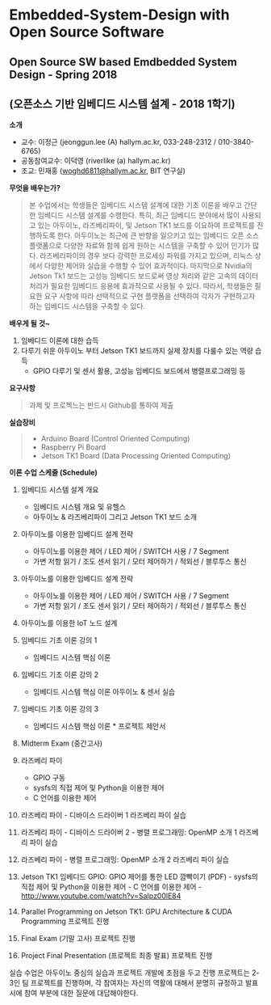 # Embedded-System-Design with Open Source Software

## Open Source SW based Emdbedded System Design - Spring 2018
## (오픈소스 기반 임베디드 시스템 설계 - 2018 1학기)

**소개**
 - 교수: 이정근 (jeonggun.lee (A) hallym.ac.kr, 033-248-2312 / 010-3840-6765)
 - 공동참여교수: 이덕영 (riverlike (a) hallym.ac.kr)
 - 조교: 민재홍 (woghd6811@hallym.ac.kr, BIT 연구실)

**무엇을 배우는가?**

> 본 수업에서는 학생들은 임베디드 시스템 설계에 대한 기초 이론을 배우고 간단한 임베디드 시스템 설계를 수행한다. 특히, 최근 임베디드 분야에서 많이 사용되고 있는 아두이노, 라즈베리파이, 및 Jetson TK1 보드를 이요하여 프로젝트를 진행하도록 한다. 아두이노는 최근에 큰 반향을 일으키고 있는 임베디드 오픈 소스 플랫폼으로 다양한 자료와 함께 쉽게 원하는 시스템을 구축할 수 있어 인기가 많다. 라즈베리파이의 경우 보다 강력한 프로세싱 파워를 가지고 있으며, 리눅스 상에서 다양한 제어와 실습을 수행할 수 있어 효과적이다. 마지막으로 Nvidia의 Jetson Tk1 보드는 고성능 임베디드 보드로써 영상 처리와 같은 고속의 데이터 처리가 필요한 임베디드 응용에 효과적으로 사용될 수 있다. 따라서, 학생들은 필요한 요구 사항에 따라 선택적으로 구현 플랫폼을 선택하여 각자가 구현하고자 하는 임베디드 시스템을 구축할 수 있다.

**배우게 될 것~**
  1. 임베디드 이론에 대한 습득
  2. 다루기 쉬운 아두이노 부터 Jetson TK1 보드까지 실제 장치를 다룰수 있는 역량 습득
      - GPIO 다루기 및 센서 활용, 고성능 임베디드 보드에서 병렬프로그래밍 등
      
**요구사항**
> 과제 및 프로첵느는 반드시 Github를 통하여 제출

**실습장비**
> - Arduino Board (Control Oriented Computing)
> - Raspberry Pi Board
> - Jetson TK1 Board (Data Processing Oriented Computing)
   


**이론 수업 스케줄 (Schedule)**
 1.	임베디드 시스템 설계 개요
    - 임베디드 시스템 개요 및 유헬스
    - 아두이노 & 라즈베리파이 그리고 Jetson TK1 보드 소개
   
 2.	아두이노를 이용한 임베디드 설계 전략
    - 아두이노를 이용한 제어 / LED 제어 / SWITCH 사용 / 7 Segment
    - 가변 저항 읽기 / 조도 센서 읽기 / 모터 제어하기 / 적외선 / 블루투스 통신
   
 3.	아두이노를 이용한 임베디드 설계 전략
    - 아두이노를 이용한 제어 / LED 제어 / SWITCH 사용 / 7 Segment
    - 가변 저항 읽기 / 조도 센서 읽기 / 모터 제어하기 / 적외선 / 블루투스 통신
   
 4.	아두이노를 이용한 IoT 노드 설계
 
 5. 임베디드 기초 이론 강의 1
    - 임베디드 시스템 핵심 이론
    
 6. 임베디드 기초 이론 강의 2
    - 임베디드 시스템 핵심 이론	 아두이노 & 센서 실습
    
 7.	임베디드 기초 이론 강의 3
    - 임베디드 시스템 핵심 이론	 *  프로젝트 제안서
    
 8.	Midterm Exam (중간고사)	
 
 9.	라즈베리 파이
    - GPIO 구동
    - sysfs의 직접 제어 및 Python을 이용한 제어
    - C 언어를 이용한 제어
    
 10.	라즈베리 파이
    - 디바이스 드라이버 1	 라즈베리 파이 실습
    
 11.	라즈베리 파이
    - 디바이스 드라이버 2
    - 병렬 프로그래밍: OpenMP 소개 1 	라즈베리 파이 실습
    
 12.	라즈베리 파이
    - 병렬 프로그래밍: OpenMP 소개 2	 라즈베리 파이 실습
    
 13.	Jetson TK1 임베디드 GPIO: GPIO 제어를 통한 LED 깜빡이기 (PDF)
    - sysfs의 직접 제어 및 Python을 이용한 제어
    - C 언어를 이용한 제어
    - http://www.youtube.com/watch?v=SaIpz00lE84
    
 14.	Parallel Programming on Jetson TK1: GPU Architecture & CUDA Programming	 프로젝트 진행
 
 15.	Final Exam (기말 고사)	 프로젝트 진행
 
 16.	Project Final Presentation (프로젝트 최종 발표)	 프로젝트 진행


실습 수업은 아두이노 중심의 실습과 프로젝트 개발에 초점을 두고 진행
프로젝트는 2-3인 팀 프로젝트를 진행하며, 각 참여자는 자신의 역활에 대해서 분명히 규정하고 발표 시에 참여 부분에 대한 질문에 대답해야한다.


